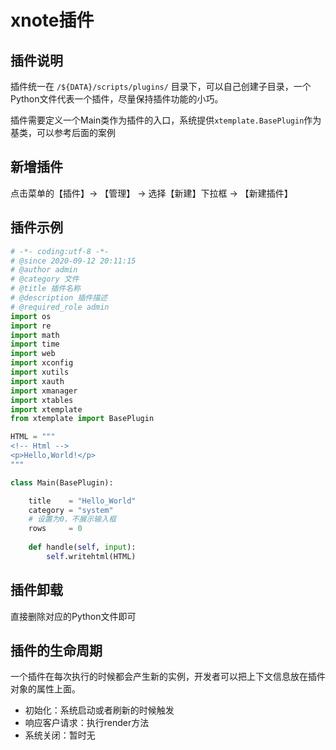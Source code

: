 # xnote插件

## 插件说明

插件统一在 `/${DATA}/scripts/plugins/` 目录下，可以自己创建子目录，一个Python文件代表一个插件，尽量保持插件功能的小巧。

插件需要定义一个Main类作为插件的入口，系统提供`xtemplate.BasePlugin`作为基类，可以参考后面的案例


## 新增插件

点击菜单的【插件】-> 【管理】 -> 选择【新建】下拉框 -> 【新建插件】

## 插件示例

```python
# -*- coding:utf-8 -*-
# @since 2020-09-12 20:11:15
# @author admin
# @category 文件
# @title 插件名称
# @description 插件描述
# @required_role admin
import os
import re
import math
import time
import web
import xconfig
import xutils
import xauth
import xmanager
import xtables
import xtemplate
from xtemplate import BasePlugin

HTML = """
<!-- Html -->
<p>Hello,World!</p>
"""

class Main(BasePlugin):

    title    = "Hello_World"
    category = "system"
    # 设置为0，不展示输入框
    rows     = 0
    
    def handle(self, input):
        self.writehtml(HTML)

```

## 插件卸载

直接删除对应的Python文件即可

## 插件的生命周期

一个插件在每次执行的时候都会产生新的实例，开发者可以把上下文信息放在插件对象的属性上面。

- 初始化：系统启动或者刷新的时候触发
- 响应客户请求：执行render方法
- 系统关闭：暂时无

